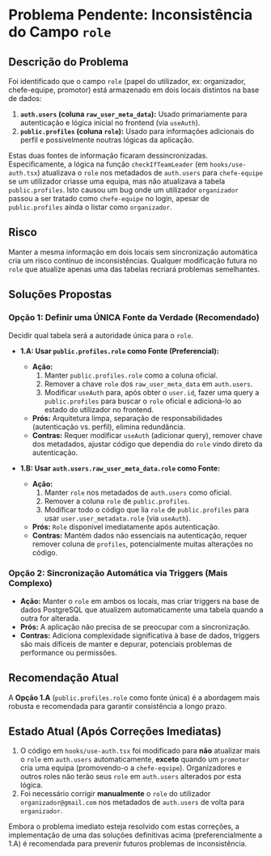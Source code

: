 # Problema Pendente: Inconsistência do Campo `role`

## Descrição do Problema

Foi identificado que o campo `role` (papel do utilizador, ex: organizador, chefe-equipe, promotor) está armazenado em dois locais distintos na base de dados:

1.  **`auth.users` (coluna `raw_user_meta_data`):** Usado primariamente para autenticação e lógica inicial no frontend (via `useAuth`).
2.  **`public.profiles` (coluna `role`):** Usado para informações adicionais do perfil e possivelmente noutras lógicas da aplicação.

Estas duas fontes de informação ficaram dessincronizadas. Especificamente, a lógica na função `checkIfTeamLeader` (em `hooks/use-auth.tsx`) atualizava o `role` nos metadados de `auth.users` para `chefe-equipe` se um utilizador criasse uma equipa, mas não atualizava a tabela `public.profiles`. Isto causou um bug onde um utilizador `organizador` passou a ser tratado como `chefe-equipe` no login, apesar de `public.profiles` ainda o listar como `organizador`.

## Risco

Manter a mesma informação em dois locais sem sincronização automática cria um risco contínuo de inconsistências. Qualquer modificação futura no `role` que atualize apenas uma das tabelas recriará problemas semelhantes.

## Soluções Propostas

### Opção 1: Definir uma ÚNICA Fonte da Verdade (Recomendado)

Decidir qual tabela será a autoridade única para o `role`.

*   **1.A: Usar `public.profiles.role` como Fonte (Preferencial):**
    *   **Ação:**
        1.  Manter `public.profiles.role` como a coluna oficial.
        2.  Remover a chave `role` dos `raw_user_meta_data` em `auth.users`.
        3.  Modificar `useAuth` para, após obter o `user.id`, fazer uma query a `public.profiles` para buscar o `role` oficial e adicioná-lo ao estado do utilizador no frontend.
    *   **Prós:** Arquitetura limpa, separação de responsabilidades (autenticação vs. perfil), elimina redundância.
    *   **Contras:** Requer modificar `useAuth` (adicionar query), remover chave dos metadados, ajustar código que dependia do `role` vindo direto da autenticação.

*   **1.B: Usar `auth.users.raw_user_meta_data.role` como Fonte:**
    *   **Ação:**
        1.  Manter `role` nos metadados de `auth.users` como oficial.
        2.  Remover a coluna `role` de `public.profiles`.
        3.  Modificar todo o código que lia `role` de `public.profiles` para usar `user.user_metadata.role` (via `useAuth`).
    *   **Prós:** `Role` disponível imediatamente após autenticação.
    *   **Contras:** Mantém dados não essenciais na autenticação, requer remover coluna de `profiles`, potencialmente muitas alterações no código.

### Opção 2: Sincronização Automática via Triggers (Mais Complexo)

*   **Ação:** Manter o `role` em ambos os locais, mas criar triggers na base de dados PostgreSQL que atualizem automaticamente uma tabela quando a outra for alterada.
*   **Prós:** A aplicação não precisa de se preocupar com a sincronização.
*   **Contras:** Adiciona complexidade significativa à base de dados, triggers são mais difíceis de manter e depurar, potenciais problemas de performance ou permissões.

## Recomendação Atual

A **Opção 1.A** (`public.profiles.role` como fonte única) é a abordagem mais robusta e recomendada para garantir consistência a longo prazo.

## Estado Atual (Após Correções Imediatas)

1.  O código em `hooks/use-auth.tsx` foi modificado para **não** atualizar mais o `role` em `auth.users` automaticamente, **exceto** quando um `promotor` cria uma equipa (promovendo-o a `chefe-equipe`). Organizadores e outros roles não terão seus `role` em `auth.users` alterados por esta lógica.
2.  Foi necessário corrigir **manualmente** o `role` do utilizador `organizador@gmail.com` nos metadados de `auth.users` de volta para `organizador`.

Embora o problema imediato esteja resolvido com estas correções, a implementação de uma das soluções definitivas acima (preferencialmente a 1.A) é recomendada para prevenir futuros problemas de inconsistência. 